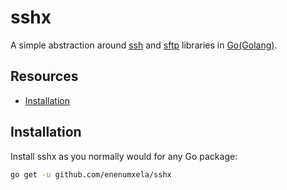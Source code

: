 # sshx

A simple abstraction around [ssh](https://pkg.go.dev/golang.org/x/crypto/ssh) and [sftp](https://pkg.go.dev/github.com/pkg/sftp) libraries in [Go(Golang)](https://golang.org/).

## Resources

* [Installation](#installation)

## Installation

Install sshx as you normally would for any Go package:

```bash
go get -u github.com/enenumxela/sshx
```
